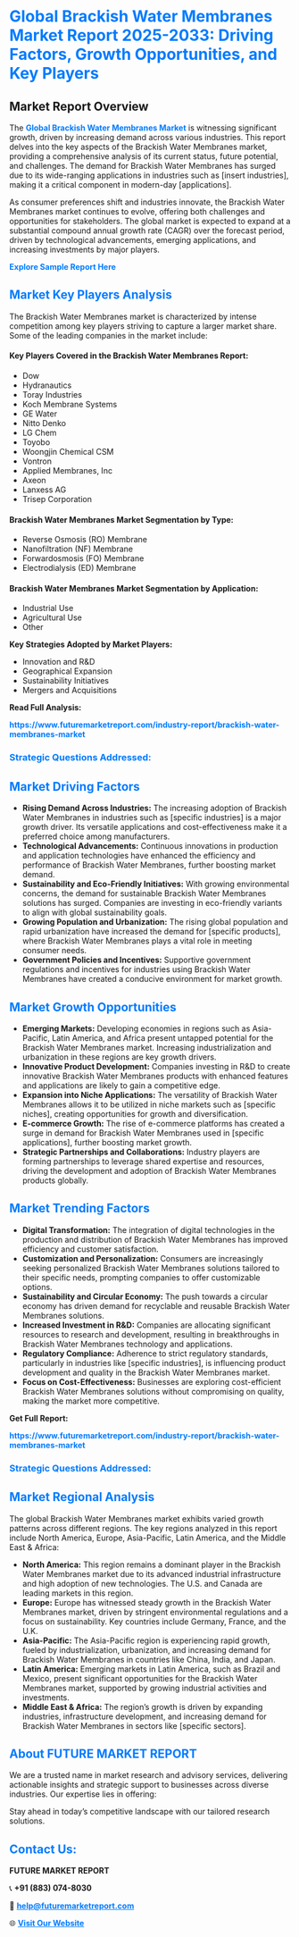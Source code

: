 <h1 style="color: #007BFF;">Global Brackish Water Membranes Market Report 2025-2033: Driving Factors, Growth Opportunities, and Key Players</h1>

<section id="overview">
<h2>Market Report Overview</h2>
<p>The <a href="https://www.futuremarketreport.com/industry-report/brackish-water-membranes-market" style="color: #007BFF; text-decoration: none;"><strong>Global Brackish Water Membranes Market</strong></a> is witnessing significant growth, driven by increasing demand across various industries. This report delves into the key aspects of the Brackish Water Membranes market, providing a comprehensive analysis of its current status, future potential, and challenges. The demand for Brackish Water Membranes has surged due to its wide-ranging applications in industries such as [insert industries], making it a critical component in modern-day [applications].</p>
<p>As consumer preferences shift and industries innovate, the Brackish Water Membranes market continues to evolve, offering both challenges and opportunities for stakeholders. The global market is expected to expand at a substantial compound annual growth rate (CAGR) over the forecast period, driven by technological advancements, emerging applications, and increasing investments by major players.</p>
</section>

<section id="overview">
<p><a href="https://www.futuremarketreport.com/request-sample/reportId=90025" style="color: #007BFF; text-decoration: none;"><strong>Explore Sample Report Here</strong></a></p>
</section>

<section id="key-players">
<h2 style="color: #007BFF;">Market Key Players Analysis</h2>
<p>The Brackish Water Membranes market is characterized by intense competition among key players striving to capture a larger market share. Some of the leading companies in the market include:</p>
<h4>Key Players Covered in the Brackish Water Membranes Report:</h4>
<ul><li>Dow</li><li>Hydranautics</li><li>Toray Industries</li><li>Koch Membrane Systems</li><li>GE Water</li><li>Nitto Denko</li><li>LG Chem</li><li>Toyobo</li><li>Woongjin Chemical CSM</li><li>Vontron</li><li>Applied Membranes, Inc</li><li>Axeon</li><li>Lanxess AG</li><li>Trisep Corporation</li></ul>
<h4>Brackish Water Membranes Market Segmentation by Type:</h4>
<ul><li>Reverse Osmosis (RO) Membrane</li><li>Nanofiltration (NF) Membrane</li><li>Forwardosmosis (FO) Membrane</li><li>Electrodialysis (ED) Membrane</li></ul>

<h4>Brackish Water Membranes Market Segmentation by Application:</h4>
<ul><li>Industrial Use</li><li>Agricultural Use</li><li>Other</li></ul>
<p><strong>Key Strategies Adopted by Market Players:</strong></p>
<ul>
<li>Innovation and R&D</li>
<li>Geographical Expansion</li>
<li>Sustainability Initiatives</li>
<li>Mergers and Acquisitions</li>
</ul>
</section>

<section>
<p><strong>Read Full Analysis: </strong></p><a href="https://www.futuremarketreport.com/industry-report/brackish-water-membranes-market" style="color: #007BFF; text-decoration: none;"><strong>https://www.futuremarketreport.com/industry-report/brackish-water-membranes-market</strong></a>
<h3 style="color: #007BFF;">Strategic Questions Addressed:</h3>
</section>

<section id="driving-factors">
<h2 style="color: #007BFF;">Market Driving Factors</h2>
<ul>
<li><strong>Rising Demand Across Industries:</strong> The increasing adoption of Brackish Water Membranes in industries such as [specific industries] is a major growth driver. Its versatile applications and cost-effectiveness make it a preferred choice among manufacturers.</li>
<li><strong>Technological Advancements:</strong> Continuous innovations in production and application technologies have enhanced the efficiency and performance of Brackish Water Membranes, further boosting market demand.</li>
<li><strong>Sustainability and Eco-Friendly Initiatives:</strong> With growing environmental concerns, the demand for sustainable Brackish Water Membranes solutions has surged. Companies are investing in eco-friendly variants to align with global sustainability goals.</li>
<li><strong>Growing Population and Urbanization:</strong> The rising global population and rapid urbanization have increased the demand for [specific products], where Brackish Water Membranes plays a vital role in meeting consumer needs.</li>
<li><strong>Government Policies and Incentives:</strong> Supportive government regulations and incentives for industries using Brackish Water Membranes have created a conducive environment for market growth.</li>
</ul>
</section>

<section id="growth-opportunities">
<h2 style="color: #007BFF;">Market Growth Opportunities</h2>
<ul>
<li><strong>Emerging Markets:</strong> Developing economies in regions such as Asia-Pacific, Latin America, and Africa present untapped potential for the Brackish Water Membranes market. Increasing industrialization and urbanization in these regions are key growth drivers.</li>
<li><strong>Innovative Product Development:</strong> Companies investing in R&D to create innovative Brackish Water Membranes products with enhanced features and applications are likely to gain a competitive edge.</li>
<li><strong>Expansion into Niche Applications:</strong> The versatility of Brackish Water Membranes allows it to be utilized in niche markets such as [specific niches], creating opportunities for growth and diversification.</li>
<li><strong>E-commerce Growth:</strong> The rise of e-commerce platforms has created a surge in demand for Brackish Water Membranes used in [specific applications], further boosting market growth.</li>
<li><strong>Strategic Partnerships and Collaborations:</strong> Industry players are forming partnerships to leverage shared expertise and resources, driving the development and adoption of Brackish Water Membranes products globally.</li>
</ul>
</section>

<section id="trending-factors">
<h2 style="color: #007BFF;">Market Trending Factors</h2>
<ul>
<li><strong>Digital Transformation:</strong> The integration of digital technologies in the production and distribution of Brackish Water Membranes has improved efficiency and customer satisfaction.</li>
<li><strong>Customization and Personalization:</strong> Consumers are increasingly seeking personalized Brackish Water Membranes solutions tailored to their specific needs, prompting companies to offer customizable options.</li>
<li><strong>Sustainability and Circular Economy:</strong> The push towards a circular economy has driven demand for recyclable and reusable Brackish Water Membranes solutions.</li>
<li><strong>Increased Investment in R&D:</strong> Companies are allocating significant resources to research and development, resulting in breakthroughs in Brackish Water Membranes technology and applications.</li>
<li><strong>Regulatory Compliance:</strong> Adherence to strict regulatory standards, particularly in industries like [specific industries], is influencing product development and quality in the Brackish Water Membranes market.</li>
<li><strong>Focus on Cost-Effectiveness:</strong> Businesses are exploring cost-efficient Brackish Water Membranes solutions without compromising on quality, making the market more competitive.</li>
</ul>
</section>

<section>
<p><strong>Get Full Report: </strong></p><a href="https://www.futuremarketreport.com/industry-report/brackish-water-membranes-market" style="color: #007BFF; text-decoration: none;"><strong>https://www.futuremarketreport.com/industry-report/brackish-water-membranes-market</strong></a>
<h3 style="color: #007BFF;">Strategic Questions Addressed:</h3>
</section>


<section id="regional-analysis">
<h2 style="color: #007BFF;">Market Regional Analysis</h2>
<p>The global Brackish Water Membranes market exhibits varied growth patterns across different regions. The key regions analyzed in this report include North America, Europe, Asia-Pacific, Latin America, and the Middle East & Africa:</p>
<ul>
<li><strong>North America:</strong> This region remains a dominant player in the Brackish Water Membranes market due to its advanced industrial infrastructure and high adoption of new technologies. The U.S. and Canada are leading markets in this region.</li>
<li><strong>Europe:</strong> Europe has witnessed steady growth in the Brackish Water Membranes market, driven by stringent environmental regulations and a focus on sustainability. Key countries include Germany, France, and the U.K.</li>
<li><strong>Asia-Pacific:</strong> The Asia-Pacific region is experiencing rapid growth, fueled by industrialization, urbanization, and increasing demand for Brackish Water Membranes in countries like China, India, and Japan.</li>
<li><strong>Latin America:</strong> Emerging markets in Latin America, such as Brazil and Mexico, present significant opportunities for the Brackish Water Membranes market, supported by growing industrial activities and investments.</li>
<li><strong>Middle East & Africa:</strong> The region’s growth is driven by expanding industries, infrastructure development, and increasing demand for Brackish Water Membranes in sectors like [specific sectors].</li>
</ul>
</section>

<footer>
<h2 style="color: #007BFF;">About FUTURE MARKET REPORT</h2>
<p>We are a trusted name in market research and advisory services, delivering actionable insights and strategic support to businesses across diverse industries. Our expertise lies in offering:</p>

<p>Stay ahead in today’s competitive landscape with our tailored research solutions.</p>

<h2 style="color: #007BFF;">Contact Us:</h2>
<p><strong>FUTURE MARKET REPORT</strong></p>
<p>📞 <strong>+91 (883) 074-8030</strong></p>
<p>📧 <strong><a href="mailto:help@futuremarketreport.com" style="color: #007BFF;">help@futuremarketreport.com</a></strong></p>
<p>🌐 <strong><a href="https://www.futuremarketreport.com/" style="color: #007BFF;">Visit Our Website</a></strong></p>
</footer>